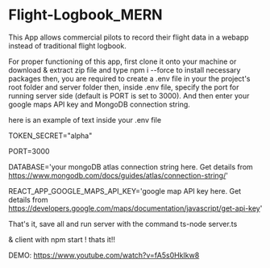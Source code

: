 ﻿# Flight-Logbook_MERN
 
This App allows commercial pilots to record their flight data in a webapp instead of traditional flight logbook.
 
For proper functioning of this app, first clone it onto your machine or download & extract zip file and type npm i --force to install necessary packages then, you are required to create a .env file in your the project's root folder and server folder
then, inside .env file, specify the port for running server side (default is PORT is set to 3000). And then enter your google maps API key and MongoDB connection string.


here is an example of text inside your .env file 




TOKEN_SECRET="alpha"

PORT=3000

DATABASE='your mongoDB atlas connection string here. Get details from https://www.mongodb.com/docs/guides/atlas/connection-string/'

REACT_APP_GOOGLE_MAPS_API_KEY='google map API key here. Get details from https://developers.google.com/maps/documentation/javascript/get-api-key'



That's it, save all and run server with the command ts-node server.ts 

& client with npm start ! thats it!!


DEMO: https://www.youtube.com/watch?v=fA5s0HkIkw8
